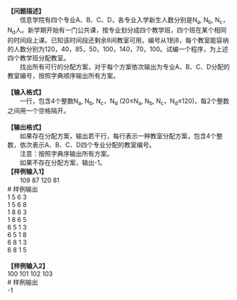 <div id="pcont1" style="margin-top:20px; display:block;">
<div class="pdcont"><b>【问题描述】</b><br/>
　　信息学院有四个专业A、B、C、D，各专业入学新生人数分别是N<sub>a</sub>, N<sub>b</sub>, N<sub>c</sub>，N<sub>d</sub>人。新学期开始有一门公共课，按专业划分成四个教学班，四个班在某个相同的时间段上课。已知该时间段还剩余8间教室可用，编号从1到8，每个教室能容纳的人数分别为120，40，85，50，100，140，70，100。试编一个程序，为上述四个教学班分配教室。<br/>
　　找出所有可行的分配方案，对于每个方案依次输出为专业A、B、C、D分配的教室编号，按照字典顺序输出所有方案。<br/>
<b> </b><br/>
<b>【输入格式】</b><b></b><br/>
　　一行，包含4个整数N<sub>a</sub>, N<sub>b</sub>, N<sub>c</sub>，N<sub>d</sub> (20≤N<sub>a</sub>, N<sub>b</sub>, N<sub>c</sub>，N<sub>d</sub>≤120)，每2个整数之间用一个空格隔开。<br/>
<b> </b><br/>
<b>【输出格式】</b><b></b><br/>
　　如果存在分配方案，输出若干行，每行表示一种教室分配方案，包含4个整数，依次表示A、B、C、D四个专业分配的教室编号。<br/>
　　注意：按照字典序输出所有方案。<br/>
　　如果不存在分配方案，输出-1。<br/>
<b>【样例输入</b><b>1</b><b>】</b><b></b><br/>
　　109 87 120 81</div>
# 样例输出

<div class="pddata">1 5 6 3<br/>
1 5 6 8<br/>
1 8 6 3<br/>
1 8 6 5<br/>
6 5 1 3<br/>
6 5 1 8<br/>
6 8 1 3<br/>
6 8 1 5<br/>
<br/>
<b>【样例输入</b><b>2</b><b>】</b><b></b><br/>
100 101 102 103</div>
# 样例输出

<div class="pddata">-1</div>

</div>